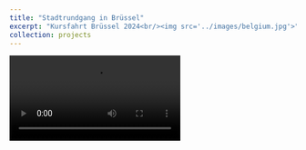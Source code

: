 ```yaml
---
title: "Stadtrundgang in Brüssel"
excerpt: "Kursfahrt Brüssel 2024<br/><img src='../images/belgium.jpg'>"
collection: projects
---
```


<!-- Image by Waldo Miguez from Pixabay -->

<video controls src="../audio/audio-celina.mp4" title="Mont des Arts"></video>